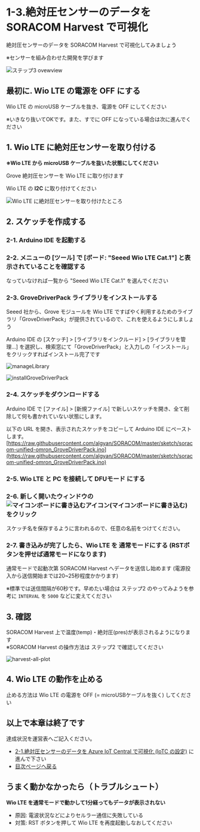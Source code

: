 # 1-3.絶対圧センサーのデータを SORACOM Harvest で可視化

絶対圧センサーのデータを SORACOM Harvest で可視化してみましょう

※センサーを組み合わせた開発を学びます

![ステップ3 ovewview](https://docs.google.com/drawings/d/e/2PACX-1vTWiU1rTH1oXMWIDuFoNhC6d0EJ3guDcLRi8jjTBFQEhoBvUaub9eQnkpX0eAKLwz9u78lWKVGccuD3/pub?w=480&h=360)

## 最初に. Wio LTE の電源を OFF にする

Wio LTE の microUSB ケーブルを抜き、電源を OFF にしてください

※いきなり抜いてOKです。また、すでに OFF になっている場合は次に進んでください

## 1. Wio LTE に絶対圧センサーを取り付ける

**※Wio LTE から microUSB ケーブルを抜いた状態にしてください**

Grove 絶対圧センサーを Wio LTE に取り付けます

Wio LTE の **I2C** に取り付けてください

![Wio LTE に絶対圧センサーを取り付けたところ](https://docs.google.com/drawings/d/e/2PACX-1vRBi2zlLImt0IEXEjmQlSRzZJdPagnI5K_UmLCJatwcNM95GCieWVogoqlJucfslloCoj9_myL9ICdi/pub?w=527&h=494)

<h2 id="sketch">2. スケッチを作成する</h2>

### 2-1. Arduino IDE を起動する

### 2-2. メニューの [ツール] で [ボード: "Seeed Wio LTE Cat.1"] と表示されていることを確認する

なっていなければ一覧から "Seeed Wio LTE Cat.1" を選んでください

### 2-3. GroveDriverPack ライブラリをインストールする

Seeed 社から、Grove モジュールを Wio LTE ですばやく利用するためのライブラリ「GroveDriverPack」が提供されているので、これを使えるようにしましょう

Arduino IDE の [スケッチ] > [ライブラリをインクルード] > [ライブラリを管理...] を選択し、検索窓にて「GroveDriverPack」と入力しの「インストール」をクリックすればインストール完了です

![manageLibrary](https://docs.google.com/drawings/d/e/2PACX-1vQJ_BtRf8Hd_iFNjt9tIuuDrJY0x6z_-7yiBtl8Ny-N65HxskBRSlY-6iWyxP1et_0oAh2KBotxWvhN/pub?w=462&h=126)

![installGroveDriverPack](https://docs.google.com/drawings/d/e/2PACX-1vQFmGnB-8T70rc-gFmzuqRpQQ8VPYZtVEYVrdScJG7F2pWWm8oNhuret9UgFBX-jyswZZ7Cik6qo7Ce/pub?w=462&h=75)

### 2-4. スケッチをダウンロードする

Arduino IDE で [ファイル] > [新規ファイル] で新しいスケッチを開き、全て削除して何も書かれていない状態にします。

以下の URL を開き、表示されたスケッチをコピーして Arduino IDE にペーストします。
[https://raw.githubusercontent.com/algyan/SORACOM/master/sketch/soracom-unified-omron_GroveDriverPack.ino](https://raw.githubusercontent.com/algyan/SORACOM/master/sketch/soracom-unified-omron_GroveDriverPack.ino)

### 2-5. Wio LTE と PC を接続して DFUモード にする

### 2-6. 新しく開いたウィンドウの ![マイコンボードに書き込むアイコン](https://docs.google.com/drawings/d/e/2PACX-1vQiO83cFcX3LCXeioiTiaao57T4SGiIV6XZzcBP6poTwssCxmo7hLpoMh5qG3btyqgzs8Q-lAoE6Q0f/pub?w=100&h=100)(マイコンボードに書き込む) をクリック

スケッチ名を保存するように言われるので、任意の名前をつけてください。

### 2-7. 書き込みが完了したら、Wio LTE を 通常モードにする (RSTボタンを押せば通常モードになります)

通常モードで起動次第 SORACOM Harvest へデータを送信し始めます (電源投入から送信開始までは20~25秒程度かかります)

※標準では送信間隔が60秒です。早めたい場合は ステップ2 のやってみようを参考に `INTERVAL` を `5000` などに変えてください

## 3. 確認

SORACOM Harvest 上で温度(temp)・絶対圧(pres)が表示されるようになります  
※SORACOM Harvest の操作方法は ステップ2 で確認してください

![harvest-all-plot](https://docs.google.com/drawings/d/e/2PACX-1vTVfD0Tza1V03j-r7zJ3DI92lwPVDRUvZD3xv_Pl3nxPLwusbM4YtBv3FQkQs7AQM6_i-YBcjNaYNv3/pub?w=927&h=360)

## 4. Wio LTE の動作を止める

止める方法は Wio LTE の電源を OFF (= microUSBケーブルを抜く) してください

## 以上で本章は終了です

達成状況を運営表へご記入ください。

* [2-1.絶対圧センサーのデータを Azure IoT Central で可視化 (IoTC の設定)](../2/1-soracom-beam+azure-iot-central-IoTC.md) に進んで下さい
* [目次ページへ戻る](../index.md)

## うまく動かなかったら（トラブルシュート）

**Wio LTE を通常モードで動かして1分経ってもデータが表示されない**

* 原因: 電波状況などによりセルラー通信に失敗している
* 対策: RST ボタンを押して Wio LTE を再度起動しなおしてください
